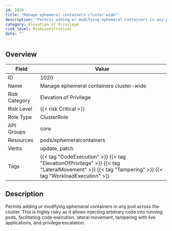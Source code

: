 ```yaml
---
id: 1020
title: "Manage ephemeral containers cluster-wide"
description: "Permits adding or modifying ephemeral containers in any pod across the cluster. This is highly risky as it allows injecting arbitrary code into running pods, facilitating code execution, lateral movement, tampering with live applications, and privilege escalation."
category: Elevation of Privilege
risk_level: RiskLevelCritical
date: ""
---
```


## Overview

| Field         | Value                                                                                                                                                |
| ------------- | ---------------------------------------------------------------------------------------------------------------------------------------------------- |
| ID            | 1020                                                                                                                                                 |
| Name          | Manage ephemeral containers cluster-wide                                                                                                             |
| Risk Category | Elevation of Privilege                                                                                                                               |
| Risk Level    | {{< risk Critical >}}                                                                                                                                |
| Role Type     | ClusterRole                                                                                                                                          |
| API Groups    | core                                                                                                                                                 |
| Resources     | pods/ephemeralcontainers                                                                                                                             |
| Verbs         | update, patch                                                                                                                                        |
| Tags          | {{< tag "CodeExecution" >}} {{< tag "ElevationOfPrivilege" >}} {{< tag "LateralMovement" >}} {{< tag "Tampering" >}} {{< tag "WorkloadExecution" >}} |

## Description

Permits adding or modifying ephemeral containers in any pod across the cluster. This is highly risky as it allows injecting arbitrary code into running pods, facilitating code execution, lateral movement, tampering with live applications, and privilege escalation.
